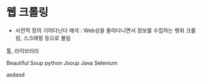 # 웹 크롤링
 - 사전적 정의 기어다닌다
    해석 : Web상을 돌아다니면서 정보를 수집하는 행위
    크롤링, 스크래핑 등으로 불림

툴, 라이브러리

Beautiful Soup python
Jsoup Java
Selenium 

asdasd